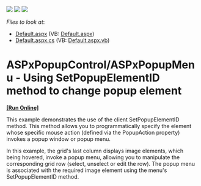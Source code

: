 <!-- default badges list -->
![](https://img.shields.io/endpoint?url=https://codecentral.devexpress.com/api/v1/VersionRange/128555171/10.1.4%2B)
[![](https://img.shields.io/badge/Open_in_DevExpress_Support_Center-FF7200?style=flat-square&logo=DevExpress&logoColor=white)](https://supportcenter.devexpress.com/ticket/details/E1991)
[![](https://img.shields.io/badge/📖_How_to_use_DevExpress_Examples-e9f6fc?style=flat-square)](https://docs.devexpress.com/GeneralInformation/403183)
<!-- default badges end -->
<!-- default file list -->
*Files to look at*:

* [Default.aspx](./CS/WebSite/Default.aspx) (VB: [Default.aspx](./VB/WebSite/Default.aspx))
* [Default.aspx.cs](./CS/WebSite/Default.aspx.cs) (VB: [Default.aspx.vb](./VB/WebSite/Default.aspx.vb))
<!-- default file list end -->
# ASPxPopupControl/ASPxPopupMenu - Using SetPopupElementID method to change popup element
<!-- run online -->
**[[Run Online]](https://codecentral.devexpress.com/e1991/)**
<!-- run online end -->


<p>This example demonstrates the use of the client SetPopupElementID method. This method allows you to programmatically specify the element whose specific mouse action (defined via the PopupAction property) invokes a popup window or popup menu.</p><p>In this example, the grid's last column displays image elements, which being hovered, invoke a popup menu, allowing you to manipulate the corresponding grid row (select, unselect or edit the row). The popup menu is associated with the required image element using the menu's SetPopupElementID method.</p>

<br/>


